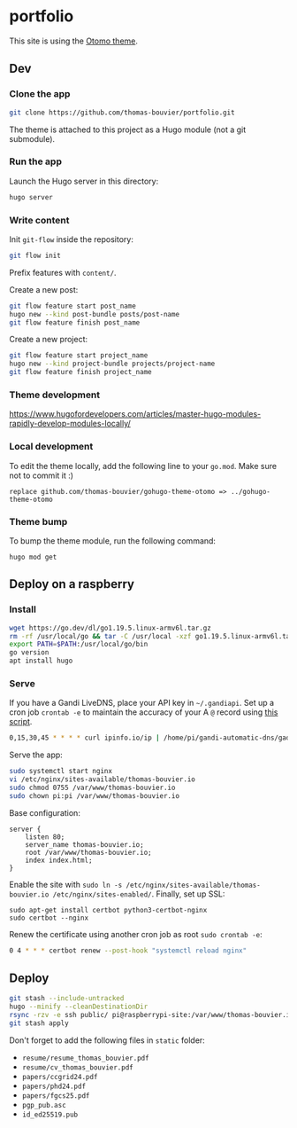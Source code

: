 # portfolio

This site is using the [Otomo theme](https://github.com/thomas-bouvier/gohugo-theme-otomo).

## Dev

### Clone the app

```bash
git clone https://github.com/thomas-bouvier/portfolio.git
```

The theme is attached to this project as a Hugo module (not a git submodule).

### Run the app

Launch the Hugo server in this directory:

```bash
hugo server
```

### Write content

Init `git-flow` inside the repository:

```bash
git flow init
```

Prefix features with `content/`.

Create a new post:

```bash
git flow feature start post_name
hugo new --kind post-bundle posts/post-name
git flow feature finish post_name
```

Create a new project:

```bash
git flow feature start project_name
hugo new --kind project-bundle projects/project-name
git flow feature finish project_name
```

### Theme development

https://www.hugofordevelopers.com/articles/master-hugo-modules-rapidly-develop-modules-locally/

### Local development

To edit the theme locally, add the following line to your `go.mod`. Make sure not to commit it :)

```
replace github.com/thomas-bouvier/gohugo-theme-otomo => ../gohugo-theme-otomo
```

### Theme bump

To bump the theme module, run the following command:

```
hugo mod get
```

## Deploy on a raspberry

### Install

```bash
wget https://go.dev/dl/go1.19.5.linux-armv6l.tar.gz
rm -rf /usr/local/go && tar -C /usr/local -xzf go1.19.5.linux-armv6l.tar.gz
export PATH=$PATH:/usr/local/go/bin
go version
apt install hugo
```

### Serve

If you have a Gandi LiveDNS, place your API key in `~/.gandiapi`. Set up a cron job `crontab -e` to maintain the accuracy of your A `@` record using [this script](https://github.com/brianreumere/gandi-automatic-dns).

```bash
0,15,30,45 * * * * curl ipinfo.io/ip | /home/pi/gandi-automatic-dns/gad -5 -s -d thomas-bouvier.io -r "@"
```

Serve the app:

```bash
sudo systemctl start nginx
vi /etc/nginx/sites-available/thomas-bouvier.io
sudo chmod 0755 /var/www/thomas-bouvier.io
sudo chown pi:pi /var/www/thomas-bouvier.io
```

Base configuration:

```
server {
    listen 80;
    server_name thomas-bouvier.io;
    root /var/www/thomas-bouvier.io;
    index index.html;
}
```

Enable the site with `sudo ln -s /etc/nginx/sites-available/thomas-bouvier.io /etc/nginx/sites-enabled/`. Finally, set up SSL:

```console
sudo apt-get install certbot python3-certbot-nginx
sudo certbot --nginx
```

Renew the certificate using another cron job as root `sudo crontab -e`:

```bash
0 4 * * * certbot renew --post-hook "systemctl reload nginx"
```

## Deploy

```bash
git stash --include-untracked
hugo --minify --cleanDestinationDir
rsync -rzv -e ssh public/ pi@raspberrypi-site:/var/www/thomas-bouvier.io/ --delete-after
git stash apply
```

Don't forget to add the following files in `static` folder:

- `resume/resume_thomas_bouvier.pdf`
- `resume/cv_thomas_bouvier.pdf`
- `papers/ccgrid24.pdf`
- `papers/phd24.pdf`
- `papers/fgcs25.pdf`
- `pgp_pub.asc`
- `id_ed25519.pub`

